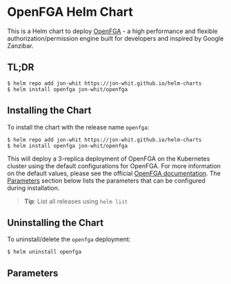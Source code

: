# OpenFGA Helm Chart
This is a Helm chart to deploy [OpenFGA](https://github.com/openfga/openfga) - a high performance and flexible authorization/permission engine built for developers and inspired by Google Zanzibar.

## TL;DR
```
$ helm repo add jon-whit https://jon-whit.github.io/helm-charts
$ helm install openfga jon-whit/openfga
```

## Installing the Chart
To install the chart with the release name `openfga`:

```
$ helm repo add jon-whit https://jon-whit.github.io/helm-charts
$ helm install openfga jon-whit/openfga
```

This will deploy a 3-replica deployment of OpenFGA on the Kubernetes cluster using the default configurations for OpenFGA. For more information on the default values, please see the official [OpenFGA documentation](https://openfga.dev/docs/getting-started/setup-openfga#configuring-the-server). The [Parameters](#parameters) section below lists the parameters that can be configured during installation.

> **Tip**: List all releases using `helm list`

## Uninstalling the Chart
To uninstall/delete the `openfga` deployment:

```
$ helm uninstall openfga
```

## Parameters
